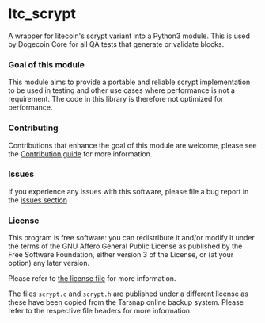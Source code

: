 # ltc_scrypt

A wrapper for litecoin's scrypt variant into a Python3 module. This is used
by Dogecoin Core for all QA tests that generate or validate blocks.

### Goal of this module

This module aims to provide a portable and reliable scrypt implementation to be
used in testing and other use cases where performance is not a requirement. The
code in this library is therefore not optimized for performance.

### Contributing

Contributions that enhance the goal of this module are welcome, please see the
[Contribution guide](./CONTRIBUTING.md) for more information.

### Issues

If you experience any issues with this software, please file a bug report in
the [issues section](https://github.com/dogecoin/ltc-scrypt/issues/new)

### License

This program is free software: you can redistribute it and/or modify
it under the terms of the GNU Affero General Public License as
published by the Free Software Foundation, either version 3 of the
License, or (at your option) any later version.

Please refer to [the license file](./LICENSE) for more information.

The files `scrypt.c` and `scrypt.h` are published under a different license as
these have been copied from the Tarsnap online backup system. Please refer to
the respective file headers for more information.
